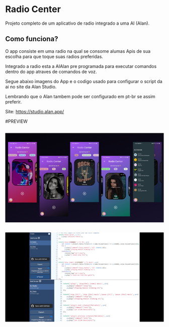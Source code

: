 # Radio Center

Projeto completo de um aplicativo de radio integrado a uma AI (Alan).

 
## Como funciona?

O app consiste em uma radio na qual se consome alumas Apis de sua escolha para que toque suas radios preferidas.

Integrado a radio esta a AIAlan pre programada para executar comandos dentro do app atraves de comandos de voz.

Segue abaixo imagens do App e o codigo usado para configurar o script da ai no site da Alan Studio.

Lembrando que o Alan tambem pode ser configurado em pt-br se assim preferir.

Site: https://studio.alan.app/


#PREVIEW
##
![](assets/exemplo.png)
##
![](assets/codeRef.png)
